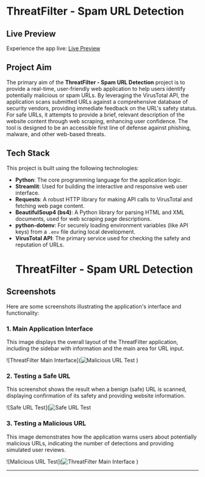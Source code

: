# ThreatFilter - Spam URL Detection

## Live Preview

Experience the app live: [Live Preview](https://threatfilter-url-detector-ccqbgqkascrccmkh7ksssc.streamlit.app/)

## Project Aim

The primary aim of the **ThreatFilter - Spam URL Detection** project is to provide a real-time, user-friendly web application to help users identify potentially malicious or spam URLs. By leveraging the VirusTotal API, the application scans submitted URLs against a comprehensive database of security vendors, providing immediate feedback on the URL's safety status. For safe URLs, it attempts to provide a brief, relevant description of the website content through web scraping, enhancing user confidence. The tool is designed to be an accessible first line of defense against phishing, malware, and other web-based threats.

## Tech Stack

This project is built using the following technologies:

* **Python**: The core programming language for the application logic.
* **Streamlit**: Used for building the interactive and responsive web user interface.
* **Requests**: A robust HTTP library for making API calls to VirusTotal and fetching web page content.
* **BeautifulSoup4 (bs4)**: A Python library for parsing HTML and XML documents, used for web scraping page descriptions.
* **python-dotenv**: For securely loading environment variables (like API keys) from a `.env` file during local development.
* **VirusTotal API**: The primary service used for checking the safety and reputation of URLs.
  # ThreatFilter - Spam URL Detection

## Screenshots

Here are some screenshots illustrating the application's interface and functionality:

### 1. Main Application Interface

This image displays the overall layout of the ThreatFilter application, including the sidebar with information and the main area for URL input.

![ThreatFilter Main Interface](![Malicious URL Test](https://github.com/user-attachments/assets/d30bbbe7-8914-4edd-96a7-02f82761bf48)
)

### 2. Testing a Safe URL

This screenshot shows the result when a benign (safe) URL is scanned, displaying confirmation of its safety and providing website information.

![Safe URL Test](![Safe URL Test](https://github.com/user-attachments/assets/718e8bbc-f755-410b-ab66-8a92d7e4eead)


### 3. Testing a Malicious URL

This image demonstrates how the application warns users about potentially malicious URLs, indicating the number of detections and providing simulated user reviews.

![Malicious URL Test](![ThreatFilter Main Interface](https://github.com/user-attachments/assets/eeb8dfc3-59c0-4886-9e96-d3e9bbfb1374)
)

---
